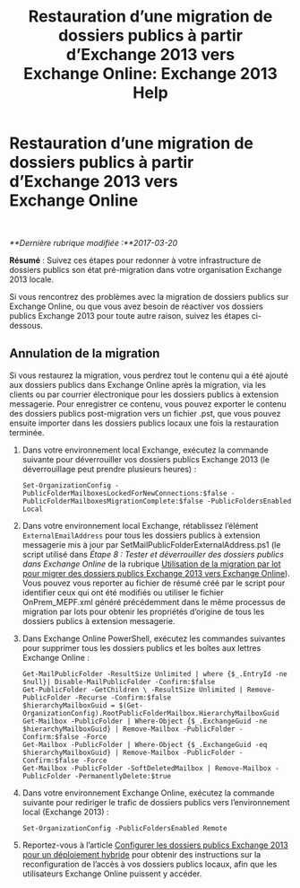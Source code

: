 ﻿---
title: 'Restauration d’une migration de dossiers publics à partir d’Exchange 2013 vers Exchange Online: Exchange 2013 Help'
TOCTitle: Restauration d’une migration de dossiers publics à partir d’Exchange 2013 vers Exchange Online
ms:assetid: bcd54aa0-aa45-4c68-b504-1475842d4b96
ms:mtpsurl: https://technet.microsoft.com/fr-fr/library/Mt798259(v=EXCHG.150)
ms:contentKeyID: 74432745
ms.date: 04/24/2018
mtps_version: v=EXCHG.150
ms.translationtype: HT
---

# Restauration d’une migration de dossiers publics à partir d’Exchange 2013 vers Exchange Online

 

_**Dernière rubrique modifiée :**2017-03-20_

**Résumé** : Suivez ces étapes pour redonner à votre infrastructure de dossiers publics son état pré-migration dans votre organisation Exchange 2013 locale.

Si vous rencontrez des problèmes avec la migration de dossiers publics sur Exchange Online, ou que vous avez besoin de réactiver vos dossiers publics Exchange 2013 pour toute autre raison, suivez les étapes ci-dessous.

## Annulation de la migration

Si vous restaurez la migration, vous perdrez tout le contenu qui a été ajouté aux dossiers publics dans Exchange Online après la migration, via les clients ou par courrier électronique pour les dossiers publics à extension messagerie. Pour enregistrer ce contenu, vous pouvez exporter le contenu des dossiers publics post-migration vers un fichier .pst, que vous pouvez ensuite importer dans les dossiers publics locaux une fois la restauration terminée.

1.  Dans votre environnement local Exchange, exécutez la commande suivante pour déverrouiller vos dossiers publics Exchange 2013 (le déverrouillage peut prendre plusieurs heures) :
    
        Set-OrganizationConfig -PublicFolderMailboxesLockedForNewConnections:$false -PublicFolderMailboxesMigrationComplete:$false -PublicFoldersEnabled Local 

2.  Dans votre environnement local Exchange, rétablissez l’élément `ExternalEmailAddress` pour tous les dossiers publics à extension messagerie mis à jour par SetMailPublicFolderExternalAddress.ps1 (le script utilisé dans *Étape 8 : Tester et déverrouiller des dossiers publics dans Exchange Online* de la rubrique [Utilisation de la migration par lot pour migrer des dossiers publics Exchange 2013 vers Exchange Online](use-batch-migration-to-migrate-exchange-2013-public-folders-to-exchange-online-exchange-online-help.md)). Vous pouvez vous reporter au fichier de résumé créé par le script pour identifier ceux qui ont été modifiés ou utiliser le fichier OnPrem\_MEPF.xml généré précédemment dans le même processus de migration par lots pour obtenir les propriétés d’origine de tous les dossiers publics à extension messagerie.

3.  Dans Exchange Online PowerShell, exécutez les commandes suivantes pour supprimer tous les dossiers publics et les boîtes aux lettres Exchange Online :
    
        Get-MailPublicFolder -ResultSize Unlimited | where {$_.EntryId -ne $null}| Disable-MailPublicFolder -Confirm:$false 
        Get-PublicFolder -GetChildren \ -ResultSize Unlimited | Remove-PublicFolder -Recurse -Confirm:$false
        $hierarchyMailboxGuid = $(Get-OrganizationConfig).RootPublicFolderMailbox.HierarchyMailboxGuid
        Get-Mailbox -PublicFolder | Where-Object {$_.ExchangeGuid -ne $hierarchyMailboxGuid} | Remove-Mailbox -PublicFolder -Confirm:$false -Force
        Get-Mailbox -PublicFolder | Where-Object {$_.ExchangeGuid -eq $hierarchyMailboxGuid} | Remove-Mailbox -PublicFolder -Confirm:$false -Force
        Get-Mailbox -PublicFolder -SoftDeletedMailbox | Remove-Mailbox -PublicFolder -PermanentlyDelete:$true

4.  Dans votre environnement Exchange Online, exécutez la commande suivante pour rediriger le trafic de dossiers publics vers l’environnement local (Exchange 2013) :
    
        Set-OrganizationConfig -PublicFoldersEnabled Remote

5.  Reportez-vous à l’article [Configurer les dossiers publics Exchange 2013 pour un déploiement hybride](configure-exchange-2013-public-folders-for-a-hybrid-deployment-exchange-2013-help.md) pour obtenir des instructions sur la reconfiguration de l’accès à vos dossiers publics locaux, afin que les utilisateurs Exchange Online puissent y accéder.

